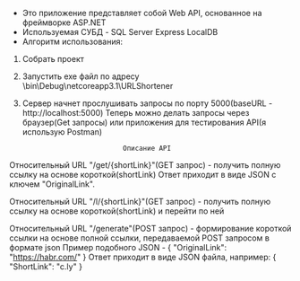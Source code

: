 * Это приложение представляет собой Web API, основанное на фреймворке ASP.NET
* Используемая СУБД - SQL Server Express LocalDB
* Алгоритм использования:
1) Собрать проект
2) Запустить exe файл по адресу \bin\Debug\netcoreapp3.1\URLShortener
3) Сервер начнет прослушивать запросы  по порту 5000(baseURL - http://localhost:5000)
Теперь можно делать запросы через браузер(Get запросы) или приложения для тестирования API(я использую Postman)

					            Описание API
Относительный URL "/get/{shortLink}"(GET запрос) - получить полную ссылку на основе короткой(shortLink) Ответ приходит в виде JSON с ключем "OriginalLink".

Относительный URL "/l/{shortLink}"(GET запрос) - получить полную ссылку на основе короткой(shortLink) и перейти по ней

Относительный URL "/generate"(POST запрос) - формирование короткой ссылки на основе полной ссылки, передаваемой POST запросом в формате json
Пример подобного JSON -
{
    "OriginalLink": "https://habr.com/"
}
Ответ приходит в виде JSON файла, например:
{
    "ShortLink": "c.ly"
}

